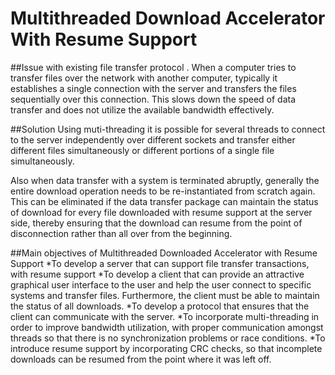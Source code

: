 # Multithreaded Download Accelerator With Resume Support

##Issue with existing file transfer protocol .
When a computer tries to transfer files over the network with another computer, typically it establishes a single connection with the server and transfers the files sequentially over this connection. This slows down the speed of data transfer and does not utilize the available bandwidth effectively. 

##Solution
Using muti-threading it is possible for several threads to connect to the server independently over different sockets and transfer either different files simultaneously or different portions of a single file simultaneously.

Also when data transfer with a system is terminated abruptly, generally the entire download operation needs to be re-instantiated from scratch again. This can be eliminated if the data transfer package can maintain the status of download for every file downloaded with resume support at the server side, thereby ensuring that the download can resume from the point of disconnection rather than all over from the beginning.

##Main objectives of Multithreaded Downloaded Accelerator with Resume Support
*To develop a server that can support file transfer transactions, with resume support
*To develop a client that can provide an attractive graphical user interface to the user and help the user connect to specific systems and transfer files. Furthermore, the client must be able to maintain the status of all downloads.
*To develop a protocol that ensures that the client can communicate with the server.
*To incorporate multi-threading in order to improve bandwidth utilization, with proper communication amongst threads so that there is no synchronization problems or race conditions.
*To introduce resume support by incorporating CRC checks, so that incomplete downloads can be resumed from the point where it was left off.
